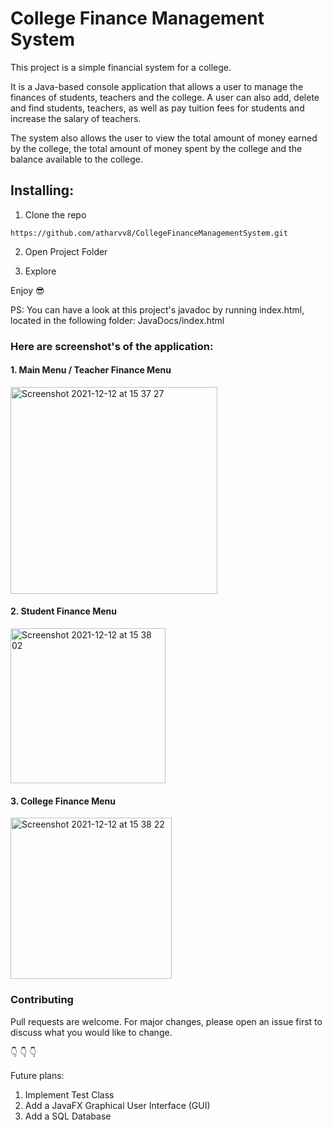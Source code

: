 # College Finance Management System
This project is a simple financial system for a college.

It is a Java-based console application that allows a user to manage the finances
of students, teachers and the college. A user can also add, delete and find 
students, teachers, as well as pay tuition fees for students and increase the salary 
of teachers. 

The system also allows the user to view the total amount of money earned
by the college, the total amount of money spent by the college and the balance available
to the college.

## Installing:

1. Clone the repo

```
https://github.com/atharvv8/CollegeFinanceManagementSystem.git
```

2. Open Project Folder


3. Explore

Enjoy 😎

PS: You can have a look at this project's javadoc by running index.html,
located in the following folder: JavaDocs/index.html

### Here are screenshot's of the application:
#### 1. Main Menu / Teacher Finance Menu

<img width="331" alt="Screenshot 2021-12-12 at 15 37 27" src="https://user-images.githubusercontent.com/15172744/145718868-af1d9571-b169-4983-a7d9-2d26ebbde872.png">

#### 2. Student Finance Menu

<img width="248" alt="Screenshot 2021-12-12 at 15 38 02" src="https://user-images.githubusercontent.com/15172744/145718887-57c07d1e-0dca-4c00-b453-91e01ddbd9cc.png">

#### 3. College Finance Menu

<img width="258" alt="Screenshot 2021-12-12 at 15 38 22" src="https://user-images.githubusercontent.com/15172744/145718898-5c542ba2-3319-428e-9950-286884c2b405.png">

### Contributing
Pull requests are welcome. For major changes, please open an issue first to discuss what you would like to change.

👇 👇 👇

Future plans:
1. Implement Test Class
2. Add a JavaFX Graphical User Interface (GUI) 
3. Add a SQL Database
